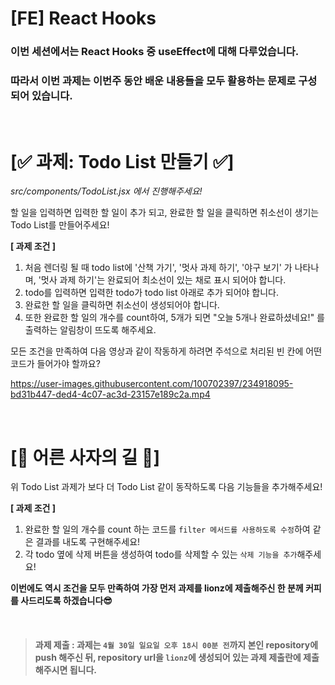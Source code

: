 # [FE] React Hooks

### 이번 세션에서는 React Hooks 중 useEffect에 대해 다루었습니다.

### 따라서 이번 과제는 이번주 동안 배운 내용들을 모두 활용하는 문제로 구성 되어 있습니다.

<br/>

# [✅ 과제: Todo List 만들기 ✅]

_src/components/TodoList.jsx 에서 진행해주세요!_

할 일을 입력하면 입력한 할 일이 추가 되고, 완료한 할 일을 클릭하면 취소선이 생기는 Todo List를 만들어주세요!

**[ 과제 조건 ]**

1. 처음 렌더링 될 때 todo list에 '산책 가기', '멋사 과제 하기', '야구 보기' 가 나타나며, '멋사 과제 하기'는 완료되어 최소선이 있는 채로 표시 되어야 합니다.
2. todo를 입력하면 입력한 todo가 todo list 아래로 추가 되어야 합니다.
3. 완료한 할 일을 클릭하면 취소선이 생성되어야 합니다.
4. 또한 완료한 할 일의 개수를 count하여, 5개가 되면 "오늘 5개나 완료하셨네요!" 를 출력하는 알림창이 뜨도록 해주세요.

모든 조건을 만족하여 다음 영상과 같이 작동하게 하려면 주석으로 처리된 빈 칸에 어떤 코드가 들어가야 할까요?


https://user-images.githubusercontent.com/100702397/234918095-bd31b447-ded4-4c07-ac3d-23157e189c2a.mp4


<br/>

# [🦁 어른 사자의 길 🦁]

위 Todo List 과제가 보다 더 Todo List 같이 동작하도록 다음 기능들을 추가해주세요!

**[ 과제 조건 ]**

1. 완료한 할 일의 개수를 count 하는 코드를 `filter 메서드를 사용하도록 수정`하여 같은 결과를 내도록 구현해주세요!
2. 각 todo 옆에 삭제 버튼을 생성하여 todo를 삭제할 수 있는 `삭제 기능을 추가`해주세요!

**이번에도 역시 조건을 모두 만족하여 가장 먼저 과제를 lionz에 제출해주신 한 분께 커피를 사드리도록 하겠습니다😎**

<br/>

> #### **과제 제출** : 과제는 `4월 30일 일요일 오후 18시 00분 전`까지 본인 repository에 push 해주신 뒤, repository url을 `lionz`에 생성되어 있는 과제 제출란에 제출해주시면 됩니다.
